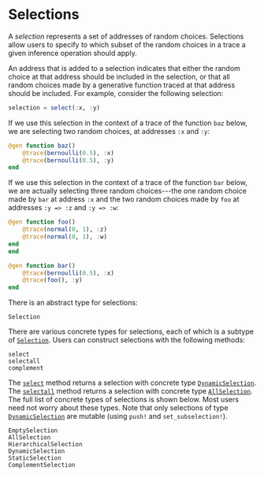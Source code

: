 # Selections

A *selection* represents a set of addresses of random choices.
Selections allow users to specify to which subset of the random choices in a trace a given inference operation should apply.

An address that is added to a selection indicates that either the random choice at that address should be included in the selection, or that all random choices made by a generative function traced at that address should be included.
For example, consider the following selection:
```julia
selection = select(:x, :y)
```

If we use this selection in the context of a trace of the function `baz` below, we are selecting two random choices, at addresses `:x` and `:y`:
```julia
@gen function baz()
    @trace(bernoulli(0.5), :x)
    @trace(bernoulli(0.5), :y)
end
```

If we use this selection in the context of a trace of the function `bar` below, we are actually selecting three random choices---the one random choice made by `bar` at address `:x` and the two random choices made by `foo` at addresses `:y => :z` and `:y => :w`:
```julia
@gen function foo()
    @trace(normal(0, 1), :z)
    @trace(normal(0, 1), :w)
end
end

@gen function bar()
    @trace(bernoulli(0.5), :x)
    @trace(foo(), :y)
end
```

There is an abstract type for selections:
```@docs
Selection
```

There are various concrete types for selections, each of which is a subtype of [`Selection`](@ref).
Users can construct selections with the following methods:
```@docs
select
selectall
complement
```

The [`select`](@ref) method returns a selection with concrete type [`DynamicSelection`](@ref).
The [`selectall`](@ref) method returns a selection with concrete type [`AllSelection`](@ref).
The full list of concrete types of selections is shown below.
Most users need not worry about these types.
Note that only selections of type [`DynamicSelection`](@ref) are mutable (using `push!` and `set_subselection!`).
```@docs
EmptySelection
AllSelection
HierarchicalSelection
DynamicSelection
StaticSelection
ComplementSelection
```

